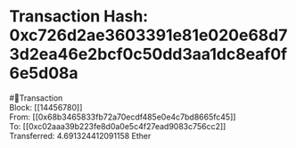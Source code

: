 
Transaction Hash: 0xc726d2ae3603391e81e020e68d73d2ea46e2bcf0c50dd3aa1dc8eaf0f6e5d08a
====================================================================================
  
#💸Transaction  
Block: [[14456780]]  
From: [[0x68b3465833fb72a70ecdf485e0e4c7bd8665fc45]]  
To: [[0xc02aaa39b223fe8d0a0e5c4f27ead9083c756cc2]]  
Transferred: 4.691324412091158 Ether